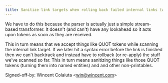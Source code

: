 ```yaml
---
title: Sanitize link targets when rolling back failed internal links (wikitext, 8da0a08)
---
```


We have to do this because the parser is actually just a simple stream-based transformer. It doesn't (and can't) have any lookahead so it acts upon tokens as soon as they are received.

This in turn means that we accept things like QUOT tokens while scanning the internal link target. If we later hit a syntax error before the link is finished then we can't backtrack and instead have to rollback (or re-apply) the stuff we've scanned so far. This in turn means sanitizing things like those QUOT tokens (turning them into named entities) and and other non-printables.

Signed-off-by: Wincent Colaiuta &lt;win@wincent.com&gt;
